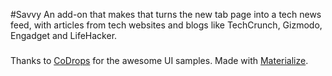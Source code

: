 #Savvy
An add-on that makes that turns the new tab page into a tech news feed, with articles from tech websites and blogs like TechCrunch, Gizmodo, Engadget and LifeHacker.

###
Thanks to [CoDrops](http://tympanus.net/codrops/) for the awesome UI samples.
Made with [Materialize](http://materializecss.com/).